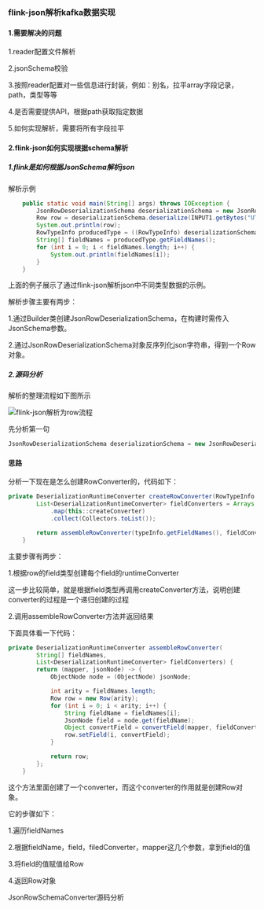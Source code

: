 ### flink-json解析kafka数据实现

#### 1.需要解决的问题

1.reader配置文件解析

2.jsonSchema校验

3.按照reader配置对一些信息进行封装，例如：别名，拉平array字段记录，path，类型等等

4.是否需要提供API，根据path获取指定数据

5.如何实现解析，需要将所有字段拉平



#### 2.flink-json如何实现根据schema解析



##### 1.flink是如何根据JsonSchema解析json

解析示例

```java
    public static void main(String[] args) throws IOException {
        JsonRowDeserializationSchema deserializationSchema = new JsonRowDeserializationSchema.Builder(SCHEMA1).build();
        Row row = deserializationSchema.deserialize(INPUT1.getBytes("UTF-8"));
        System.out.println(row);
        RowTypeInfo producedType = ((RowTypeInfo) deserializationSchema.getProducedType());
        String[] fieldNames = producedType.getFieldNames();
        for (int i = 0; i < fieldNames.length; i++) {
            System.out.println(fieldNames[i]);
        }
    }
```

上面的例子展示了通过flink-json解析json中不同类型数据的示例。

解析步骤主要有两步：

1.通过Builder类创建JsonRowDeserializationSchema，在构建时需传入JsonSchema参数。

2.通过JsonRowDeserializationSchema对象反序列化json字符串，得到一个Row对象。



##### 2.源码分析

解析的整理流程如下图所示

![flink-json解析为row流程](F:\src\tuling\project-all\learn-bigdata-flink\doc\flink-json解析为row流程.png)

先分析第一句

```java
JsonRowDeserializationSchema deserializationSchema = new JsonRowDeserializationSchema.Builder(SCHEMA1).build();
```



#### 思路

分析一下现在是怎么创建RowConverter的，代码如下：

```java
private DeserializationRuntimeConverter createRowConverter(RowTypeInfo typeInfo) {
		List<DeserializationRuntimeConverter> fieldConverters = Arrays.stream(typeInfo.getFieldTypes())
			.map(this::createConverter)
			.collect(Collectors.toList());

		return assembleRowConverter(typeInfo.getFieldNames(), fieldConverters);
	}
```

主要步骤有两步：

1.根据row的field类型创建每个field的runtimeConverter

这一步比较简单，就是根据field类型再调用createConverter方法，说明创建converter的过程是一个递归创建的过程

2.调用assembleRowConverter方法并返回结果

下面具体看一下代码：

```java
private DeserializationRuntimeConverter assembleRowConverter(
		String[] fieldNames,
		List<DeserializationRuntimeConverter> fieldConverters) {
		return (mapper, jsonNode) -> {
			ObjectNode node = (ObjectNode) jsonNode;

			int arity = fieldNames.length;
			Row row = new Row(arity);
			for (int i = 0; i < arity; i++) {
				String fieldName = fieldNames[i];
				JsonNode field = node.get(fieldName);
				Object convertField = convertField(mapper, fieldConverters.get(i), fieldName, field);
				row.setField(i, convertField);
			}

			return row;
		};
	}
```

这个方法里面创建了一个converter，而这个converter的作用就是创建Row对象。

它的步骤如下：

1.遍历fieldNames

2.根据fieldName，field，filedConverter，mapper这几个参数，拿到field的值

3.将field的值赋值给Row

4.返回Row对象



JsonRowSchemaConverter源码分析